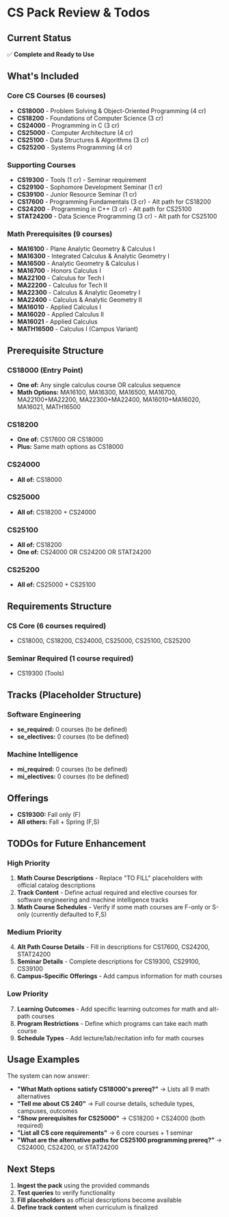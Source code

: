 # CS Pack Review & Todos

## Current Status
✅ **Complete and Ready to Use**

## What's Included

### Core CS Courses (6 courses)
- **CS18000** - Problem Solving & Object-Oriented Programming (4 cr)
- **CS18200** - Foundations of Computer Science (3 cr)  
- **CS24000** - Programming in C (3 cr)
- **CS25000** - Computer Architecture (4 cr)
- **CS25100** - Data Structures & Algorithms (3 cr)
- **CS25200** - Systems Programming (4 cr)

### Supporting Courses
- **CS19300** - Tools (1 cr) - Seminar requirement
- **CS29100** - Sophomore Development Seminar (1 cr)
- **CS39100** - Junior Resource Seminar (1 cr)
- **CS17600** - Programming Fundamentals (3 cr) - Alt path for CS18200
- **CS24200** - Programming in C++ (3 cr) - Alt path for CS25100
- **STAT24200** - Data Science Programming (3 cr) - Alt path for CS25100

### Math Prerequisites (9 courses)
- **MA16100** - Plane Analytic Geometry & Calculus I
- **MA16300** - Integrated Calculus & Analytic Geometry I
- **MA16500** - Analytic Geometry & Calculus I
- **MA16700** - Honors Calculus I
- **MA22100** - Calculus for Tech I
- **MA22200** - Calculus for Tech II
- **MA22300** - Calculus & Analytic Geometry I
- **MA22400** - Calculus & Analytic Geometry II
- **MA16010** - Applied Calculus I
- **MA16020** - Applied Calculus II
- **MA16021** - Applied Calculus
- **MATH16500** - Calculus I (Campus Variant)

## Prerequisite Structure

### CS18000 (Entry Point)
- **One of:** Any single calculus course OR calculus sequence
- **Math Options:** MA16100, MA16300, MA16500, MA16700, MA22100+MA22200, MA22300+MA22400, MA16010+MA16020, MA16021, MATH16500

### CS18200
- **One of:** CS17600 OR CS18000
- **Plus:** Same math options as CS18000

### CS24000
- **All of:** CS18000

### CS25000
- **All of:** CS18200 + CS24000

### CS25100
- **All of:** CS18200
- **One of:** CS24000 OR CS24200 OR STAT24200

### CS25200
- **All of:** CS25000 + CS25100

## Requirements Structure

### CS Core (6 courses required)
- CS18000, CS18200, CS24000, CS25000, CS25100, CS25200

### Seminar Required (1 course required)
- CS19300 (Tools)

## Tracks (Placeholder Structure)

### Software Engineering
- **se_required:** 0 courses (to be defined)
- **se_electives:** 0 courses (to be defined)

### Machine Intelligence  
- **mi_required:** 0 courses (to be defined)
- **mi_electives:** 0 courses (to be defined)

## Offerings
- **CS19300:** Fall only (F)
- **All others:** Fall + Spring (F,S)

## TODOs for Future Enhancement

### High Priority
1. **Math Course Descriptions** - Replace "TO FILL" placeholders with official catalog descriptions
2. **Track Content** - Define actual required and elective courses for software engineering and machine intelligence tracks
3. **Math Course Schedules** - Verify if some math courses are F-only or S-only (currently defaulted to F,S)

### Medium Priority  
4. **Alt Path Course Details** - Fill in descriptions for CS17600, CS24200, STAT24200
5. **Seminar Details** - Complete descriptions for CS19300, CS29100, CS39100
6. **Campus-Specific Offerings** - Add campus information for math courses

### Low Priority
7. **Learning Outcomes** - Add specific learning outcomes for math and alt-path courses
8. **Program Restrictions** - Define which programs can take each math course
9. **Schedule Types** - Add lecture/lab/recitation info for math courses

## Usage Examples

The system can now answer:

- **"What Math options satisfy CS18000's prereq?"** → Lists all 9 math alternatives
- **"Tell me about CS 240"** → Full course details, schedule types, campuses, outcomes
- **"Show prerequisites for CS25000"** → CS18200 + CS24000 (both required)
- **"List all CS core requirements"** → 6 core courses + 1 seminar
- **"What are the alternative paths for CS25100 programming prereq?"** → CS24000, CS24200, or STAT24200

## Next Steps
1. **Ingest the pack** using the provided commands
2. **Test queries** to verify functionality
3. **Fill placeholders** as official descriptions become available
4. **Define track content** when curriculum is finalized


